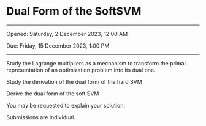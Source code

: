 # Dual Form of the SoftSVM

---
Opened: Saturday, 2 December 2023, 12:00 AM

Due: Friday, 15 December 2023, 1:00 PM

---

Study the Lagrange multipliers as a mechanism to transform the primal representation of an optimization problem into its dual one.

Study the derivation of the dual form of the hard SVM

Derive the dual form of the soft SVM

You may be requested to explain your solution.

Submissions are individual.
